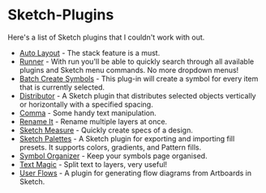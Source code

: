 # Sketch-Plugins

Here's a list of Sketch plugins that I couldn't work with out.

- [Auto Layout](https://animaapp.github.io/) - The stack feature is a must.
- [Runner](http://sketchrunner.com/) - With ​​run​ you'll be able to quickly search through all available plugins and Sketch menu commands. No more dropdown menus!
- [Batch Create Symbols](https://github.com/demersdesigns/sketch-batch-create-symbols) - This plug-in will create a symbol for every item that is currently selected.
- [Distributor](https://github.com/PEZ/SketchDistributor) - A Sketch plugin that distributes selected objects vertically or horizontally with a specified spacing.
- [Comma](https://github.com/margusholland/Comma) - Some handy text manipulation.
- [Rename It](https://github.com/rodi01/RenameIt) - Rename multiple layers at once.
- [Sketch Measure](https://github.com/utom/sketch-measure) - Quickly create specs of a design.
- [Sketch Palettes](https://github.com/andrewfiorillo/sketch-palettes) - A Sketch plugin for exporting and importing fill presets. It supports colors, gradients, and Pattern fills.
- [Symbol Organizer](https://github.com/sonburn/symbol-organizer) - Keep your symbols page organised.
- [Text Magic](https://github.com/tinci/Text-Magic?ref=sketchhunt) - Split text to layers, very useful!
- [User Flows](https://abynim.github.io/UserFlows/) - A plugin for generating flow diagrams from Artboards in Sketch.
